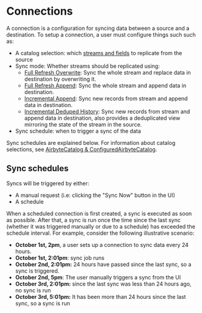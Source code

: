 # Connections

A connection is a configuration for syncing data between a source and a destination. To setup a connection, a user must configure things such such as:

* A catalog selection: which [streams and fields](../catalog.md) to replicate from the source
* Sync mode: Whether streams should be replicated using:
  * [Full Refresh Overwrite](full-refresh-overwrite.md): Sync the whole stream and replace data in destination by overwriting it.
  * [Full Refresh Append](full-refresh-append.md): Sync the whole stream and append data in destination.
  * [Incremental Append](): Sync new records from stream and append data in destination.
  * [Incremental Deduped History](): Sync new records from stream and append data in destination, also provides a deduplicated view mirroring the state of the stream in the source.
* Sync schedule: when to trigger a sync of the data

Sync schedules are explained below. For information about catalog selections, see [AirbyteCatalog & ConfiguredAirbyteCatalog](../catalog.md).

## Sync schedules

Syncs will be triggered by either:

* A manual request \(i.e: clicking the "Sync Now" button in the UI\)
* A schedule

When a scheduled connection is first created, a sync is executed as soon as possible. After that, a sync is run once the time since the last sync \(whether it was triggered manually or due to a schedule\) has exceeded the schedule interval. For example, consider the following illustrative scenario:

* **October 1st, 2pm**, a user sets up a connection to sync data every 24 hours. 
* **October 1st, 2:01pm**: sync job runs 
* **October 2nd, 2:01pm:** 24 hours have passed since the last sync, so a sync is triggered. 
* **October 2nd, 5pm**: The user manually triggers a sync from the UI
* **October 3rd, 2:01pm:** since the last sync was less than 24 hours ago, no sync is run
* **October 3rd, 5:01pm:** It has been more than 24 hours since the last sync, so a sync is run


